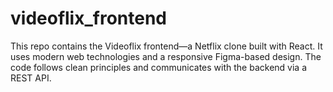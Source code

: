 # videoflix_frontend
This repo contains the Videoflix frontend—a Netflix clone built with React. It uses modern web technologies and a responsive Figma-based design. The code follows clean principles and communicates with the backend via a REST API.
